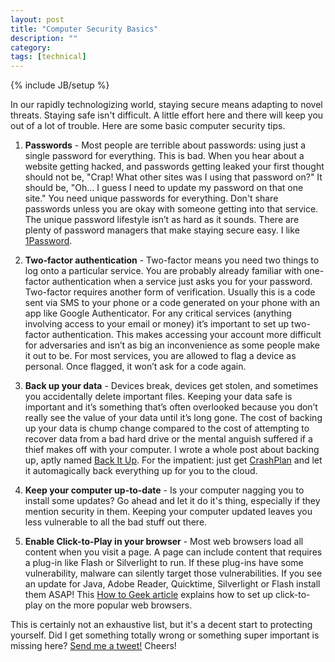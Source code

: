 ```yaml
---
layout: post
title: "Computer Security Basics"
description: ""
category: 
tags: [technical]
---
```

{% include JB/setup %}

In our rapidly technologizing world, staying secure means adapting to novel threats. Staying safe isn't difficult. A little effort here and there will keep you out of a lot of trouble. Here are some basic computer security tips.

1. **Passwords** - Most people are terrible about passwords: using just a single password for everything. This is bad. When you hear about a website getting hacked, and passwords getting leaked your first thought should not be, "Crap! What other sites was I using that password on?" It should be, "Oh... I guess I need to update my password on that one site." You need unique passwords for everything. Don't share passwords unless you are okay with someone getting into that service. The unique password lifestyle isn’t as hard as it sounds. There are plenty of password managers that make staying secure easy. I like [1Password][1].

2. **Two-factor authentication** - Two-factor means you need two things to log onto a particular service. You are probably already familiar with one-factor authentication when a service just asks you for your password. Two-factor requires another form of verification. Usually this is a code sent via SMS to your phone or a code generated on your phone with an app like Google Authenticator. For any critical services (anything involving access to your email or money) it’s important to set up two-factor authentication. This makes accessing your account more difficult for adversaries and isn’t as big an inconvenience as some people make it out to be. For most services, you are allowed to flag a device as personal. Once flagged, it won’t ask for a code again.

3. **Back up your data** - Devices break, devices get stolen, and sometimes you accidentally delete important files. Keeping your data safe is important and it’s something that’s often overlooked because you don’t really see the value of your data until it’s long gone. The cost of backing up your data is chump change compared to the cost of attempting to recover data from a bad hard drive or the mental anguish suffered if a thief makes off with your computer. I wrote a whole post about backing up, aptly named [Back It Up][2]. For the impatient: just get [CrashPlan][3] and let it automagically back everything up for you to the cloud.

4. **Keep your computer up-to-date** - Is your computer nagging you to install some updates? Go ahead and let it do it's thing, especially if they mention security in them. Keeping your computer updated leaves you less vulnerable to all the bad stuff out there.

5. **Enable Click-to-Play in your browser** - Most web browsers load all content when you visit a page. A page can include content that requires a plug-in like Flash or Silverlight to run. If these plug-ins have some vulnerability, malware can silently target those vulnerabilities. If you see an update for Java, Adobe Reader, Quicktime, Silverlight or Flash install them ASAP! This [How to Geek article][4] explains how to set up click-to-play on the more popular web browsers.

This is certainly not an exhaustive list, but it's a decent start to protecting yourself. Did I get something totally wrong or something super important is missing here? [Send me a tweet!](https://twitter.com/markmcerqueira) Cheers!

[1]: https://agilebits.com/onepassword
[2]: http://mark.gg/2014/01/24/back-it-up/
[3]: https://www.code42.com/crashplan/
[4]: http://www.howtogeek.com/188059/how-to-enable-click-to-play-plugins-in-every-web-browser/
